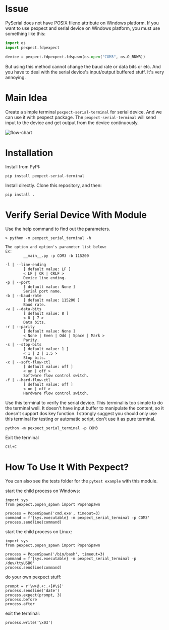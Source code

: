 # Issue

PySerial does not have POSIX fileno attribute on Windows platform. If you want to use pexpect and serial device on Windows platform, you must use something like this:

```python
import os
import pexpect.fdpexpect

device = pexpect.fdpexpect.fdspawn(os.open("COM3", os.O_RDWR))
```

But using this method cannot change the baud rate or data bits or etc. And you have to deal with the serial device's input/output buffered stuff. It's very annoying.

# Main Idea

Create a simple terminal `pexpect-serial-terminal` for serial device. And we can use it with pexpect package. The `pexpect-serial-terminal`  will send input to the device and get output from the device continuously.

![flow-chart](https://i.imgur.com/dCyYL3q.png)

# Installation

Install from PyPI:

    pip install pexpect-serial-terminal

Install directly. Clone this repository, and then:

    pip install .

# Verify Serial Device With Module

Use the help command to find out the parameters.

```
> python -m pexpect_serial_terminal -h

The option and option's parameter list below:
Ex:
        __main__.py -p COM3 -b 115200

-l | --line-ending
        [ default value: LF ]
        < LF | CR | CRLF >
        Device line ending.
-p | --port
        [ default value: None ]
        Serial port name.
-b | --baud-rate
        [ default value: 115200 ]
        Baud rate.
-w | --data-bits
        [ default value: 8 ]
        < 8 | 7 >
        Data bits.
-r | --parity
        [ default value: None ]
        < None | Even | Odd | Space | Mark >
        Parity.
-s | --stop-bits
        [ default value: 1 ]
        < 1 | 2 | 1.5 >
        Stop bits.
-x | --soft-flow-ctl
        [ default value: off ]
        < on | off >
        Software flow control switch.
-f | --hard-flow-ctl
        [ default value: off ]
        < on | off >
        Hardware flow control switch.
```

Use this terminal to verify the serial device. This terminal is too simple to do the terminal well. It doesn't have input buffer to manipulate the content, so it doesn't support dos key function. I strongly suggest you should only use this terminal for testing or automatic script, don't use it as pure terminal.

    python -m pexpect_serial_terminal -p COM3

Exit the terminal

    Ctl+C

# How To Use It With Pexpect?

You can also see the tests folder for the `pytest example` with this module.

start the child process on Windows:

    import sys
    from pexpect.popen_spawn import PopenSpawn

    process = PopenSpawn('cmd.exe', timeout=3)
    command = f'{sys.executable} -m pexpect_serial_terminal -p COM3'
    process.sendline(command)

start the child process on Linux:

    import sys
    from pexpect.popen_spawn import PopenSpawn

    process = PopenSpawn('/bin/bash', timeout=3)
    command = f'{sys.executable} -m pexpect_serial_terminal -p /dev/ttyUSB0'
    process.sendline(command)

do your own pexpect stuff:

    prompt = r'\w+@.+:.+[#\$]'
    process.sendline('date')
    process.expect(prompt, 3)
    process.before
    process.after

exit the terminal:

    process.write('\x03')
